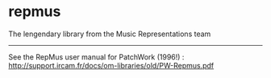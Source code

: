 # repmus

The lengendary library from the Music Representations team

--------

See the RepMus user manual for PatchWork (1996!) : http://support.ircam.fr/docs/om-libraries/old/PW-Repmus.pdf
